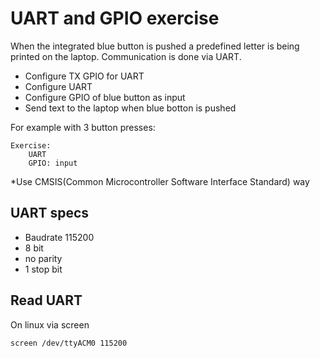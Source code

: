 # UART and GPIO exercise

When the integrated blue button is pushed a predefined letter is being printed on the laptop. Communication is done via UART.

- Configure TX GPIO for UART
- Configure UART
- Configure GPIO of blue button as input
- Send text to the laptop when blue botton is pushed

For example with 3 button presses:
```
Exercise:
	UART
	GPIO: input
```

*Use CMSIS(Common Microcontroller Software Interface Standard) way

## UART specs

- Baudrate 115200
- 8 bit
- no parity
- 1 stop bit

## Read UART

On linux via screen

```
screen /dev/ttyACM0 115200
```

